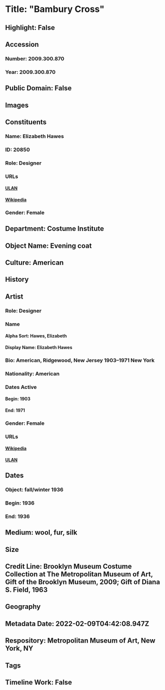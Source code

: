 # Title: "Bambury Cross"
## Highlight: False
## Accession
### Number: 2009.300.870
### Year: 2009.300.870
## Public Domain: False
## Images
## Constituents
### Name: Elizabeth Hawes
### ID: 20850
### Role: Designer
### URLs
#### [ULAN](http://vocab.getty.edu/page/ulan/500524697)
#### [Wikipedia](https://www.wikidata.org/wiki/Q5362941)
### Gender: Female
## Department: Costume Institute
## Object Name: Evening coat
## Culture: American
## History
## Artist
### Role: Designer
### Name
#### Alpha Sort: Hawes, Elizabeth
#### Display Name: Elizabeth Hawes
### Bio: American, Ridgewood, New Jersey 1903–1971 New York
### Nationality: American
### Dates Active
#### Begin: 1903
#### End: 1971
### Gender: Female
### URLs
#### [Wikipedia](https://www.wikidata.org/wiki/Q5362941)
#### [ULAN](http://vocab.getty.edu/page/ulan/500524697)
## Dates
### Object: fall/winter 1936
### Begin: 1936
### End: 1936
## Medium: wool, fur, silk
## Size
## Credit Line: Brooklyn Museum Costume Collection at The Metropolitan Museum of Art, Gift of the Brooklyn Museum, 2009; Gift of Diana S. Field, 1963
## Geography
## Metadata Date: 2022-02-09T04:42:08.947Z
## Respository: Metropolitan Museum of Art, New York, NY
## Tags
## Timeline Work: False